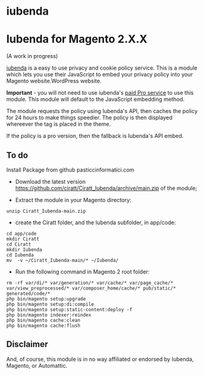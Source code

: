 # iubenda
Iubenda for Magento 2.X.X
=====================

(A work in progress)

[iubenda](https://www.iubenda.com/) is a easy to use privacy and cookie policy service. This is a module which lets you use their JavaScript to embed your privacy policy into your Magento website.WordPress website.

**Important** - you will not need to use iubenda's [paid Pro service](https://www.iubenda.com/en/pricing) to use this module. This module will default to the JavaScript embedding method.

The module requests the policy using Iubenda's API, then caches the policy for 24 hours to make things speedier. The policy is then displayed whereever the tag is placed in the theme.

If the policy is a pro version, then the fallback is Iubenda's API embed.

To do
-----
Install Package from github pasticcinformatici.com

- Download the latest version https://github.com/ciratt/Ciratt_Iubenda/archive/main.zip of the module;

- Extract the module in your Magento directory:
```
unzip Ciratt_Iubenda-main.zip
```

- create the Ciratt folder, and the Iubenda subfolder, in app/code:
```
cd app/code
mkdir Ciratt
cd Ciratt
mkdir Iubenda
cd Iubenda
mv  -v ~/Ciratt_Iubenda-main/* ~/Iubenda/
```

- Run the following command in Magento 2 root folder:
```
rm -rf var/di/* var/generation/* var/cache/* var/page_cache/* var/view_preprocessed/* var/composer_home/cache/* pub/static/* generated/code/*
php bin/magento setup:upgrade
php bin/magento setup:di:compile
php bin/magento setup:static-content:deploy -f
php bin/magento indexer:reindex
php bin/magento cache:clean
php bin/magento cache:flush
```

Disclaimer
----------
And, of course, this module is in no way affiliated or endorsed by Iubenda, Magento, or Automattic.
